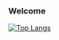 ### Welcome


[![Top Langs](https://github-readme-stats.vercel.app/api/top-langs/?username=yanhenning&layout=compact&hide=c%23,java,shaderlab,hlsl)](https://github.com/yanhenning/github-readme-stats)
